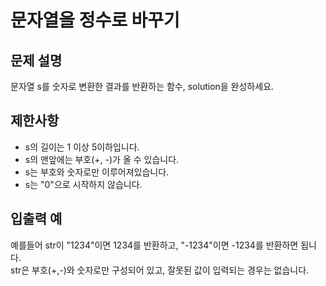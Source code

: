 # 문자열을 정수로 바꾸기

## 문제 설명

문자열 s를 숫자로 변환한 결과를 반환하는 함수, solution을 완성하세요.  


## 제한사항

- s의 길이는 1 이상 5이하입니다.
- s의 맨앞에는 부호(+, -)가 올 수 있습니다.
- s는 부호와 숫자로만 이루어져있습니다.
- s는 "0"으로 시작하지 않습니다.


## 입출력 예

예를들어 str이 "1234"이면 1234를 반환하고, "-1234"이면 -1234를 반환하면 됩니다.  
str은 부호(+,-)와 숫자로만 구성되어 있고, 잘못된 값이 입력되는 경우는 없습니다.  

